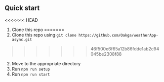 ## Quick start

<<<<<<< HEAD
1. Clone this repo 
=======
1. Clone this repo using `git clone https://github.com/Oakga/weatherApp-async.git`
>>>>>>> 46f500e6f65a12b86fdde1ab2c94045be2308f88
2. Move to the appropriate directory
3. Run `npm run setup` 
4. Run `npm run start`
